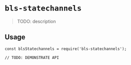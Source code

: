 # `bls-statechannels`

> TODO: description

## Usage

```
const blsStatechannels = require('bls-statechannels');

// TODO: DEMONSTRATE API
```
